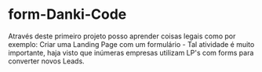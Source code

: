 # form-Danki-Code
Através deste primeiro projeto posso aprender coisas legais como por exemplo: Criar uma Landing Page com um formulário - Tal atividade é muito importante, haja visto que inúmeras empresas utilizam LP's com forms para converter novos Leads.

